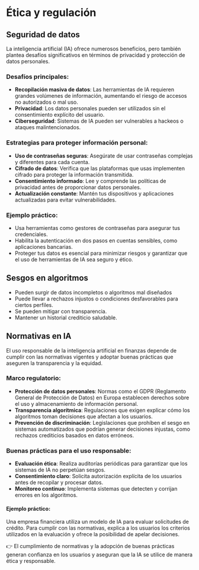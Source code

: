 # Ética y regulación
## Seguridad de datos
La inteligencia artificial (IA) ofrece numerosos beneficios, pero también plantea desafíos significativos en términos de privacidad y protección de datos personales.

### Desafíos principales:
- **Recopilación masiva de datos**: Las herramientas de IA requieren grandes volúmenes de información, aumentando el riesgo de accesos no autorizados o mal uso. 
- **Privacidad**: Los datos personales pueden ser utilizados sin el consentimiento explícito del usuario. 
- **Ciberseguridad**: Sistemas de IA pueden ser vulnerables a hackeos o ataques malintencionados.

### Estrategias para proteger información personal:
- **Uso de contraseñas seguras**: Asegúrate de usar contraseñas complejas y diferentes para cada cuenta. 
- **Cifrado de datos**: Verifica que las plataformas que usas implementen cifrado para proteger la información transmitida. 
- **Consentimiento informado**: Lee y comprende las políticas de privacidad antes de proporcionar datos personales. 
- **Actualización constante**: Mantén tus dispositivos y aplicaciones actualizadas para evitar vulnerabilidades.

### Ejemplo práctico:
- Usa herramientas como gestores de contraseñas para asegurar tus credenciales. 
- Habilita la autenticación en dos pasos en cuentas sensibles, como aplicaciones bancarias. 
- Proteger tus datos es esencial para minimizar riesgos y garantizar que el uso de herramientas de IA sea seguro y ético.

## Sesgos en algoritmos
- Pueden surgir de datos incompletos o algoritmos mal diseñados
- Puede llevar a rechazos injustos o condiciones desfavorables para ciertos perfiles.
- Se pueden mitigar con transparencia.
- Mantener un historial crediticio saludable.


## Normativas en IA
El uso responsable de la inteligencia artificial en finanzas depende de cumplir con las normativas vigentes y adoptar buenas prácticas que aseguren la transparencia y la equidad.

### Marco regulatorio:
- **Protección de datos personales**: Normas como el GDPR (Reglamento General de Protección de Datos) en Europa establecen derechos sobre el uso y almacenamiento de información personal. 
- **Transparencia algorítmica**: Regulaciones que exigen explicar cómo los algoritmos toman decisiones que afectan a los usuarios. 
- **Prevención de discriminación**: Legislaciones que prohíben el sesgo en sistemas automatizados que podrían generar decisiones injustas, como rechazos crediticios basados en datos erróneos.

### Buenas prácticas para el uso responsable:
- **Evaluación ética**: Realiza auditorías periódicas para garantizar que los sistemas de IA no perpetúan sesgos. 
- **Consentimiento claro**: Solicita autorización explícita de los usuarios antes de recopilar y procesar datos. 
- **Monitoreo continuo**: Implementa sistemas que detecten y corrijan errores en los algoritmos.

#### Ejemplo práctico:
Una empresa financiera utiliza un modelo de IA para evaluar solicitudes de crédito. 
Para cumplir con las normativas, explica a los usuarios los criterios utilizados en la evaluación y ofrece la posibilidad de apelar decisiones.

👉 El cumplimiento de normativas y la adopción de buenas prácticas generan confianza en los usuarios y aseguran que la IA se utilice de manera ética y responsable.